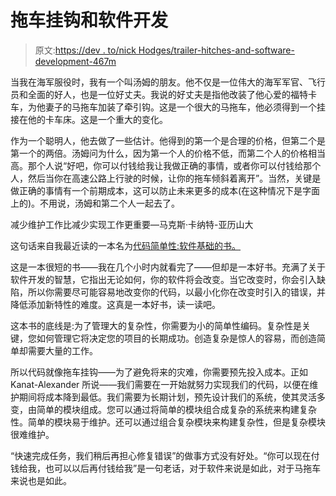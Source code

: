 # 拖车挂钩和软件开发

> 原文:[https://dev . to/nick Hodges/trailer-hitches-and-software-development-467m](https://dev.to/nickhodges/trailer-hitches-and-software-development-467m)

当我在海军服役时，我有一个叫汤姆的朋友。他不仅是一位伟大的海军军官、飞行员和全面的好人，也是一位好丈夫。我说的好丈夫是指他改装了他心爱的福特卡车，为他妻子的马拖车加装了牵引钩。这是一个很大的马拖车，他必须得到一个挂接在他的卡车床。这是一个重大的变化。

作为一个聪明人，他去做了一些估计。他得到的第一个是合理的价格，但第二个是第一个的两倍。汤姆问为什么，因为第一个人的价格不低，而第二个人的价格相当高。那个人说“好吧，你可以付钱给我让我做正确的事情，或者你可以付钱给那个人，然后当你在高速公路上行驶的时候，让你的拖车倾斜着离开”。当然，关键是做正确的事情有一个前期成本，这可以防止未来更多的成本(在这种情况下是字面上的)。不用说，汤姆和第二个人一起去了。

减少维护工作比减少实现工作更重要—马克斯·卡纳特-亚历山大

这句话来自我最近读的一本名为[代码简单性:软件基础的书。](http://www.amazon.com/gp/product/1449313892/ref=as_li_tl?ie=UTF8&camp=1789&creative=390957&creativeASIN=1449313892&linkCode=as2&tag=nickhodgeshomepa&linkId=DL5II5LJWIGBOWXP)

这是一本很短的书——我在几个小时内就看完了——但却是一本好书。充满了关于软件开发的智慧，它指出无论如何，你的软件将会改变。当它改变时，你会引入缺陷，所以你需要尽可能容易地改变你的代码，以最小化你在改变时引入的错误，并降低添加新特性的难度。这真是一本好书，读一读吧。

这本书的底线是:为了管理大的复杂性，你需要为小的简单性编码。复杂性是关键，您如何管理它将决定您的项目的长期成功。创造复杂是惊人的容易，而创造简单却需要大量的工作。

所以代码就像拖车挂钩——为了避免将来的灾难，你需要预先投入成本。正如 Kanat-Alexander 所说——我们需要在一开始就努力实现我们的代码，以便在维护期间将成本降到最低。我们需要为长期计划，预先设计我们的系统，使其灵活多变，由简单的模块组成。您可以通过将简单的模块组合成复杂的系统来构建复杂性。简单的模块易于维护。还可以通过组合复杂模块来构建复杂性，但是复杂模块很难维护。

“快速完成任务，我们稍后再担心修复错误”的做事方式没有好处。“你可以现在付钱给我，也可以以后再付钱给我”是一句老话，对于软件来说是如此，对于马拖车来说也是如此。